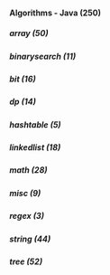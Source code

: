 ####  Algorithms - Java (250)
##### array (50)
##### binarysearch (11)
##### bit (16)
##### dp (14)
##### hashtable (5)
##### linkedlist (18)
##### math (28)
##### misc (9)
##### regex (3)
##### string (44)
##### tree (52)
